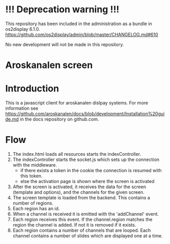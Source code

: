 # !!! Deprecation warning !!!
This repository has been included in the administration as a bundle in os2display 6.1.0.
https://github.com/os2display/admin/blob/master/CHANGELOG.md#610

No new development will not be made in this repository.

# Aroskanalen screen

# Introduction
This is a javascript client for aroskanalen dislpay systems. For more information see https://github.com/aroskanalen/docs/blob/development/Installation%20guide.md in the docs repository on github.com.

# Flow
1. The index.html loads all resources starts the indexController.
2. The indexController starts the socket.js which sets up the connection with the middleware.
     * if there exists a token in the cookie the connection is resumed with this token.
     * else the activation page is shown where the screen is activated
3. After the screen is activated, it receives the data for the screen (template and options),
   and the channels for the given screen.
4. The screen template is loaded from the backend. This contains a number of regions.
5. Each region has an id.
6. When a channel is received it is emitted with the 'addChannel' event.
7. Each region receives this event. If the channel.region matches the region the channel is added. If not it is removed if it exists.
8. Each region contains a number of channels that are looped. Each channel contains a number of slides which are displayed one at a time.
